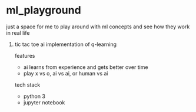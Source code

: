 # ml_playground 
just a space for me to play around with ml concepts and see how they work in real life 

1. tic tac toe ai
   implementation of q-learning
   
   features
   - ai learns from experience and gets better over time
   - play x vs o, ai vs ai, or human vs ai
   
   tech stack
   - python 3
   - jupyter notebook 
